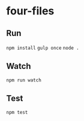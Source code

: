 four-files
===================

## Run

`npm install`
`gulp once`
`node .`


## Watch

```
npm run watch
```

## Test

```
npm test
```
